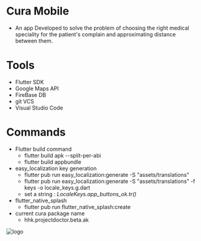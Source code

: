 # Cura Mobile
- An app Developed to solve the problem of choosing the right medical speciality for the patient's complain and approximating distance between them.

# Tools 
- Flutter SDK
- Google Maps API
- FireBase DB
- git VCS
- Visual Studio Code

# Commands 
- Flutter build command
    - flutter build apk --split-per-abi
    - flutter build appbundle
- easy_localization key generation 
    - flutter pub run easy_localization:generate -S "assets/translations"
    - flutter pub run easy_localization:generate -S "assets/translations" -f keys -o locale_keys.g.dart
    - set a string : *LocaleKeys.app_buttons_ok.tr()*
- flutter_native_splash
    - flutter pub run flutter_native_splash:create
- current cura package name
    - hhk.projectdoctor.beta.ak
      


![logo](https://user-images.githubusercontent.com/70376381/114017638-efb24c80-9874-11eb-9fbc-7b58a91421a0.jpg)


